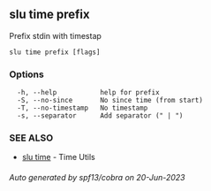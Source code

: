 ## slu time prefix

Prefix stdin with timestap

```
slu time prefix [flags]
```

### Options

```
  -h, --help           help for prefix
  -S, --no-since       No since time (from start)
  -T, --no-timestamp   No timestamp
  -s, --separator      Add separator (" | ")
```

### SEE ALSO

* [slu time](slu_time.md)	 - Time Utils

###### Auto generated by spf13/cobra on 20-Jun-2023
